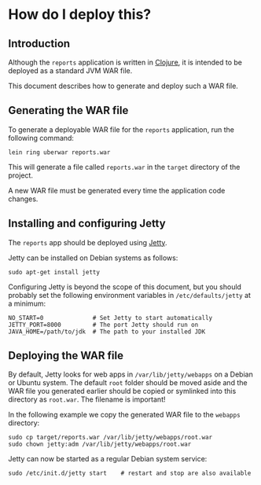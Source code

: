 # How do I deploy this?

## Introduction

Although the `reports` application is written in [Clojure](http://clojure.org/), it is intended to be deployed as a standard JVM WAR file.

This document describes how to generate and deploy such a WAR file.

## Generating the WAR file

To generate a deployable WAR file for the `reports` application, run the following command:

    lein ring uberwar reports.war

This will generate a file called `reports.war` in the `target` directory of the project.

A new WAR file must be generated every time the application code changes.

## Installing and configuring Jetty

The `reports` app should be deployed using [Jetty](http://jetty.codehaus.org/jetty/).

Jetty can be installed on Debian systems as follows:

    sudo apt-get install jetty

Configuring Jetty is beyond the scope of this document, but you should probably set the following environment variables in `/etc/defaults/jetty` at a minimum:

    NO_START=0              # Set Jetty to start automatically
    JETTY_PORT=8000         # The port Jetty should run on
    JAVA_HOME=/path/to/jdk  # The path to your installed JDK

## Deploying the WAR file

By default, Jetty looks for web apps in `/var/lib/jetty/webapps` on a Debian or Ubuntu system. The default `root` folder should be moved aside and the WAR file you generated earlier should be copied or symlinked into this directory as `root.war`. The filename is important!

In the following example we copy the generated WAR file to the `webapps` directory:

    sudo cp target/reports.war /var/lib/jetty/webapps/root.war
    sudo chown jetty:adm /var/lib/jetty/webapps/root.war

Jetty can now be started as a regular Debian system service:

    sudo /etc/init.d/jetty start    # restart and stop are also available
